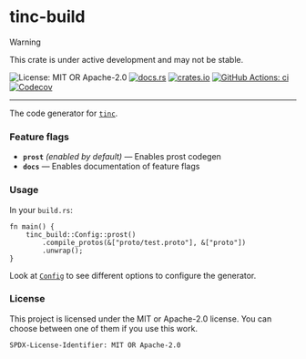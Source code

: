 <!-- cargo-sync-rdme title [[ -->
# tinc-build
<!-- cargo-sync-rdme ]] -->

> [!WARNING]  
> This crate is under active development and may not be stable.

<!-- cargo-sync-rdme badge [[ -->
![License: MIT OR Apache-2.0](https://img.shields.io/crates/l/tinc-build.svg?style=flat-square)
[![docs.rs](https://img.shields.io/docsrs/tinc-build.svg?logo=docs.rs&style=flat-square)](https://docs.rs/tinc-build)
[![crates.io](https://img.shields.io/crates/v/tinc-build.svg?logo=rust&style=flat-square)](https://crates.io/crates/tinc-build)
[![GitHub Actions: ci](https://img.shields.io/github/actions/workflow/status/scufflecloud/scuffle/ci.yaml.svg?label=ci&logo=github&style=flat-square)](https://github.com/scufflecloud/scuffle/actions/workflows/ci.yaml)
[![Codecov](https://img.shields.io/codecov/c/github/scufflecloud/scuffle.svg?label=codecov&logo=codecov&style=flat-square)](https://codecov.io/gh/scufflecloud/scuffle)
<!-- cargo-sync-rdme ]] -->

---

<!-- cargo-sync-rdme rustdoc [[ -->
The code generator for [`tinc`](https://crates.io/crates/tinc).

### Feature flags

* **`prost`** *(enabled by default)* —  Enables prost codegen
* **`docs`** —  Enables documentation of feature flags

### Usage

In your `build.rs`:

````rust,no_run
fn main() {
    tinc_build::Config::prost()
        .compile_protos(&["proto/test.proto"], &["proto"])
        .unwrap();
}
````

Look at [`Config`](https://docs.rs/tinc-build/0.1.6/tinc_build/struct.Config.html) to see different options to configure the generator.

### License

This project is licensed under the MIT or Apache-2.0 license.
You can choose between one of them if you use this work.

`SPDX-License-Identifier: MIT OR Apache-2.0`
<!-- cargo-sync-rdme ]] -->
